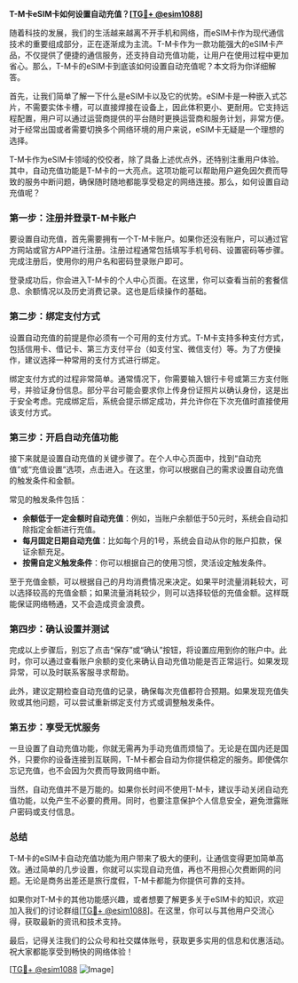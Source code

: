 **T-M卡eSIM卡如何设置自动充值？[[TG💪+ @esim1088](https://t.me/s/esim1088)]**

随着科技的发展，我们的生活越来越离不开手机和网络，而eSIM卡作为现代通信技术的重要组成部分，正在逐渐成为主流。T-M卡作为一款功能强大的eSIM卡产品，不仅提供了便捷的通信服务，还支持自动充值功能，让用户在使用过程中更加省心。那么，T-M卡的eSIM卡到底该如何设置自动充值呢？本文将为你详细解答。

首先，让我们简单了解一下什么是eSIM卡以及它的优势。eSIM卡是一种嵌入式芯片，不需要实体卡槽，可以直接焊接在设备上，因此体积更小、更耐用。它支持远程配置，用户可以通过运营商提供的平台随时更换运营商和服务计划，非常方便。对于经常出国或者需要切换多个网络环境的用户来说，eSIM卡无疑是一个理想的选择。

T-M卡作为eSIM卡领域的佼佼者，除了具备上述优点外，还特别注重用户体验。其中，自动充值功能是T-M卡的一大亮点。这项功能可以帮助用户避免因欠费而导致的服务中断问题，确保随时随地都能享受稳定的网络连接。那么，如何设置自动充值呢？

### **第一步：注册并登录T-M卡账户**
要设置自动充值，首先需要拥有一个T-M卡账户。如果你还没有账户，可以通过官方网站或官方APP进行注册。注册过程通常包括填写手机号码、设置密码等步骤。完成注册后，使用你的用户名和密码登录账户即可。

登录成功后，你会进入T-M卡的个人中心页面。在这里，你可以查看当前的套餐信息、余额情况以及历史消费记录。这也是后续操作的基础。

### **第二步：绑定支付方式**
设置自动充值的前提是你必须有一个可用的支付方式。T-M卡支持多种支付方式，包括信用卡、借记卡、第三方支付平台（如支付宝、微信支付）等。为了方便操作，建议选择一种常用的支付方式进行绑定。

绑定支付方式的过程非常简单。通常情况下，你需要输入银行卡号或第三方支付账号，并验证身份信息。部分平台可能会要求你上传身份证照片以确认身份，这是出于安全考虑。完成绑定后，系统会提示绑定成功，并允许你在下次充值时直接使用该支付方式。

### **第三步：开启自动充值功能**
接下来就是设置自动充值的关键步骤了。在个人中心页面中，找到“自动充值”或“充值设置”选项，点击进入。在这里，你可以根据自己的需求设置自动充值的触发条件和金额。

常见的触发条件包括：
- **余额低于一定金额时自动充值**：例如，当账户余额低于50元时，系统会自动扣除指定金额进行充值。
- **每月固定日期自动充值**：比如每个月的1号，系统会自动从你的账户扣款，保证余额充足。
- **按需自定义触发条件**：你可以根据自己的使用习惯，灵活设定触发条件。

至于充值金额，可以根据自己的月均消费情况来决定。如果平时流量消耗较大，可以选择较高的充值金额；如果流量消耗较少，则可以选择较低的充值金额。这样既能保证网络畅通，又不会造成资金浪费。

### **第四步：确认设置并测试**
完成以上步骤后，别忘了点击“保存”或“确认”按钮，将设置应用到你的账户中。此时，你可以通过查看账户余额的变化来确认自动充值功能是否正常运行。如果发现异常，可以及时联系客服寻求帮助。

此外，建议定期检查自动充值的记录，确保每次充值都符合预期。如果发现充值失败或其他问题，可以尝试重新绑定支付方式或调整触发条件。

### **第五步：享受无忧服务**
一旦设置了自动充值功能，你就无需再为手动充值而烦恼了。无论是在国内还是国外，只要你的设备连接到互联网，T-M卡都会自动为你提供稳定的服务。即使偶尔忘记充值，也不会因为欠费而导致网络中断。

当然，自动充值并不是万能的。如果你长时间不使用T-M卡，建议手动关闭自动充值功能，以免产生不必要的费用。同时，也要注意保护个人信息安全，避免泄露账户密码或支付信息。

### **总结**
T-M卡的eSIM卡自动充值功能为用户带来了极大的便利，让通信变得更加简单高效。通过简单的几步设置，你就可以实现自动充值，再也不用担心欠费断网的问题。无论是商务出差还是旅行度假，T-M卡都能为你提供可靠的支持。

如果你对T-M卡的其他功能感兴趣，或者想要了解更多关于eSIM卡的知识，欢迎加入我们的讨论群组[[TG💪+ @esim1088](https://t.me/s/esim1088)]。在这里，你可以与其他用户交流心得，获取最新的资讯和技术支持。

最后，记得关注我们的公众号和社交媒体账号，获取更多实用的信息和优惠活动。祝大家都能享受到畅快的网络体验！

[[TG💪+ @esim1088](https://t.me/s/esim1088) ![Image](https://i.postimg.cc/4NQfJmqS/Snipaste-2025-05-13-00-14-12.png)]